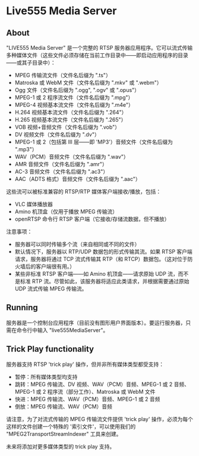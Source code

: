 # Live555 Media Server

## About

"LIVE555 Media Server" 是一个完整的 RTSP 服务器应用程序。它可以流式传输多种媒体文件（这些文件必须存储在当前工作目录中——即启动应用程序的目录——或其子目录中）：

- MPEG 传输流文件（文件名后缀为 ".ts"）
- Matroska 或 WebM 文件（文件名后缀为 ".mkv" 或 ".webm"）
- Ogg 文件（文件名后缀为 ".ogg", ".ogv" 或 ".opus"）
- MPEG-1 或 2 程序流文件（文件名后缀为 ".mpg"）
- MPEG-4 视频基本流文件（文件名后缀为 ".m4e"）
- H.264 视频基本流文件（文件名后缀为 ".264"）
- H.265 视频基本流文件（文件名后缀为 ".265"）
- VOB 视频+音频文件（文件名后缀为 ".vob"）
- DV 视频文件（文件名后缀为 ".dv"）
- MPEG-1 或 2（包括第 III 层——即 'MP3'）音频文件（文件名后缀为 ".mp3"）
- WAV（PCM）音频文件（文件名后缀为 ".wav"）
- AMR 音频文件（文件名后缀为 ".amr"）
- AC-3 音频文件（文件名后缀为 ".ac3"）
- AAC（ADTS 格式）音频文件（文件名后缀为 ".aac"）

这些流可以被标准兼容的 RTSP/RTP 媒体客户端接收/播放，包括：

- VLC 媒体播放器
- Amino 机顶盒（仅用于播放 MPEG 传输流）
- openRTSP 命令行 RTSP 客户端（它接收/存储流数据，但不播放）

注意事项：
- 服务器可以同时传输多个流（来自相同或不同的文件）
- 默认情况下，服务器以 RTP/UDP 数据包的形式传输其流。如果 RTSP 客户端请求，服务器将通过 TCP 流式传输其 RTP（和 RTCP）数据包。（这对位于防火墙后的客户端很有用。）
- 某些非标准 RTSP 客户端——如 Amino 机顶盒——请求原始 UDP 流，而不是标准 RTP 流。尽管如此，该服务器将适应此类请求，并根据需要通过原始 UDP 流式传输 MPEG 传输流。

## Running

服务器是一个控制台应用程序（目前没有图形用户界面版本）。要运行服务器，只需在命令行中输入 "live555MediaServer"。

## Trick Play functionality

服务器支持 RTSP 'trick play' 操作，但并非所有媒体类型都受支持：

- 暂停：所有媒体类型均支持
- 跳转：MPEG 传输流、DV 视频、WAV（PCM）音频、MPEG-1 或 2 音频、MPEG-1 或 2 程序流（部分工作）、Matroska 或 WebM 文件
- 快进：MPEG 传输流、WAV（PCM）音频、MPEG-1 或 2 音频
- 倒放：MPEG 传输流、WAV（PCM）音频

请注意，为了对流式传输的 MPEG 传输流文件提供 'trick play' 操作，必须为每个这样的文件创建一个特殊的 '索引文件'，可以使用我们的 "MPEG2TransportStreamIndexer" 工具来创建。

未来将添加对更多媒体类型的 trick play 支持。